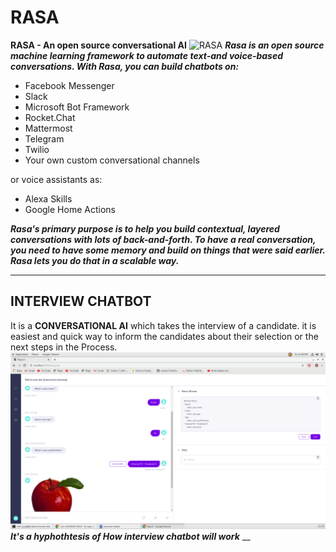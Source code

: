 # RASA
**RASA - An open source conversational AI**
![RASA](https://berlinstartupjobs.com/wp-content/uploads/rasa_logo_banner.png)
 _**Rasa is an open source machine learning framework to automate text-and voice-based conversations. With Rasa, you can build chatbots on:**_
- Facebook Messenger
- Slack
- Microsoft Bot Framework
- Rocket.Chat
- Mattermost
- Telegram
- Twilio
- Your own custom conversational channels

or voice assistants as:

- Alexa Skills
- Google Home Actions

***Rasa's primary purpose is to help you build contextual, layered conversations with lots of back-and-forth. To have a real conversation, you need to have some memory and build on things that were said earlier. Rasa lets you do that in a scalable way.***
___
## INTERVIEW CHATBOT

It is a **CONVERSATIONAL AI** which takes the  interview of a candidate. it is easiest and quick way to inform the candidates about their selection or the next steps in the Process.  
![jpg](https://github.com/i-am-rohit/RASA/blob/master/images/Screenshot%20from%202019-11-08%2012-44-27.png?raw=true)
***It's a hyphothtesis of How interview chatbot will work***
__

